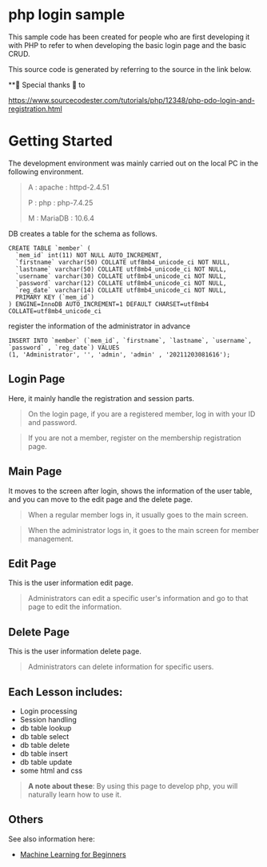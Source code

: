 # php login sample

This sample code has been created for people who are first developing it with PHP to refer to when developing the basic login page and the basic CRUD.

This source code is generated by referring to the source in the link below.

**🙏 Special thanks 🙏 to

https://www.sourcecodester.com/tutorials/php/12348/php-pdo-login-and-registration.html


# Getting Started

The development environment was mainly carried out on the local PC in the following environment.

> A : apache : httpd-2.4.51
> 
> P : php : php-7.4.25
> 
> M : MariaDB : 10.6.4

DB creates a table for the schema as follows.

```shell
CREATE TABLE `member` (
  `mem_id` int(11) NOT NULL AUTO_INCREMENT,
  `firstname` varchar(50) COLLATE utf8mb4_unicode_ci NOT NULL,
  `lastname` varchar(50) COLLATE utf8mb4_unicode_ci NOT NULL,
  `username` varchar(30) COLLATE utf8mb4_unicode_ci NOT NULL,
  `password` varchar(12) COLLATE utf8mb4_unicode_ci NOT NULL,
  `reg_date` varchar(14) COLLATE utf8mb4_unicode_ci NOT NULL,
  PRIMARY KEY (`mem_id`)
) ENGINE=InnoDB AUTO_INCREMENT=1 DEFAULT CHARSET=utf8mb4 COLLATE=utf8mb4_unicode_ci
```

register the information of the administrator in advance

```shell
INSERT INTO `member` (`mem_id`, `firstname`, `lastname`, `username`, `password` , `reg_date`) VALUES
(1, 'Administrator', '', 'admin', 'admin' , '20211203081616');
```
## Login Page

Here, it mainly handle the registration and session parts.

> On the login page, if you are a registered member, log in with your ID and password.

> If you are not a member, register on the membership registration page.


## Main Page

It moves to the screen after login, shows the information of the user table, and you can move to the edit page and the delete page.

> When a regular member logs in, it usually goes to the main screen.

> When the administrator logs in, it goes to the main screen for member management.


## Edit Page

This is the user information edit page.

> Administrators can edit a specific user's information and go to that page to edit the information.

## Delete Page

This is the user information delete page.

> Administrators can delete information for specific users.

## Each Lesson includes:

- Login processing
- Session handling
- db table lookup
- db table select
- db table delete
- db table insert
- db table update
- some html and css

> **A note about these**: By using this page to develop php, you will naturally learn how to use it.

## Others 

See also information here:

- [Machine Learning for Beginners](https://www.sourcecodester.com/tutorials/php/12348/php-pdo-login-and-registration.html)


